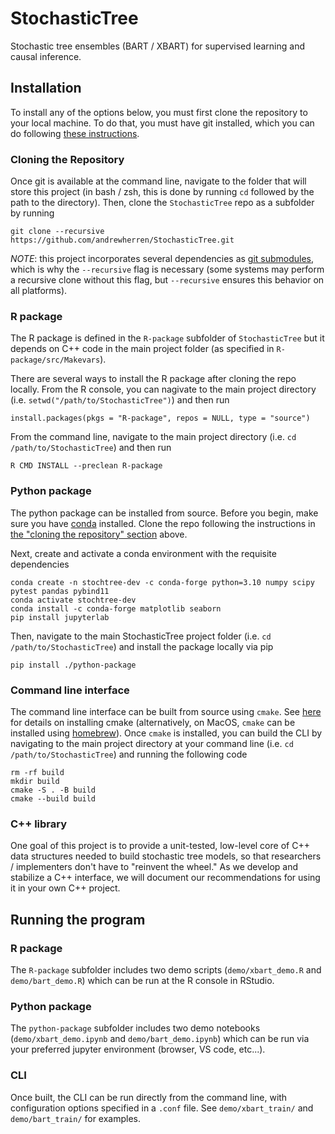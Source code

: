 # StochasticTree

Stochastic tree ensembles (BART / XBART) for supervised learning and causal inference.

## Installation

To install any of the options below, you must first clone the repository to your local machine. 
To do that, you must have git installed, which you can do following [these instructions](https://learn.microsoft.com/en-us/devops/develop/git/install-and-set-up-git). 

### Cloning the Repository

Once git is available at the command line, navigate to the folder that will store this project 
(in bash / zsh, this is done by running `cd` followed by the path to the directory). 
Then, clone the `StochasticTree` repo as a subfolder by running
```{bash}
git clone --recursive https://github.com/andrewherren/StochasticTree.git
```

*NOTE*: this project incorporates several dependencies as [git submodules](https://git-scm.com/book/en/v2/Git-Tools-Submodules), 
which is why the `--recursive` flag is necessary (some systems may perform a recursive clone without this flag, but 
`--recursive` ensures this behavior on all platforms).

### R package

The R package is defined in the `R-package` subfolder of `StochasticTree` but it depends on 
C++ code in the main project folder (as specified in `R-package/src/Makevars`). 

There are several ways to install the R package after cloning the repo locally. 
From the R console, you can nagivate to the main project directory 
(i.e. `setwd("/path/to/StochasticTree")`) and then run
```{r}
install.packages(pkgs = "R-package", repos = NULL, type = "source")
```

From the command line, navigate to the main project directory (i.e. `cd /path/to/StochasticTree`) 
and then run 
```{bash}
R CMD INSTALL --preclean R-package
```

### Python package

The python package can be installed from source. Before you begin, make sure you have [conda](https://www.anaconda.com/download) installed.
Clone the repo following the instructions in [the "cloning the repository" section](#cloning-the-repository) above.

Next, create and activate a conda environment with the requisite dependencies

```{bash}
conda create -n stochtree-dev -c conda-forge python=3.10 numpy scipy pytest pandas pybind11
conda activate stochtree-dev
conda install -c conda-forge matplotlib seaborn
pip install jupyterlab
```

Then, navigate to the main StochasticTree project folder (i.e. `cd /path/to/StochasticTree`) and install the package locally via pip

```{bash}
pip install ./python-package
```

### Command line interface

The command line interface can be built from source using `cmake`. 
See [here](https://cmake.org/install/) for details on installing cmake (alternatively, 
on MacOS, `cmake` can be installed using [homebrew](https://formulae.brew.sh/formula/cmake)).
Once `cmake` is installed, you can build the CLI by navigating to the main 
project directory at your command line (i.e. `cd /path/to/StochasticTree`) and 
running the following code 

```{bash}
rm -rf build
mkdir build
cmake -S . -B build
cmake --build build
```

### C++ library

One goal of this project is to provide a unit-tested, low-level core 
of C++ data structures needed to build stochastic tree models, 
so that researchers / implementers don't have to "reinvent the wheel." 
As we develop and stabilize a C++ interface, we will document 
our recommendations for using it in your own C++ project.

## Running the program

### R package

The `R-package` subfolder includes two demo scripts (`demo/xbart_demo.R` and `demo/bart_demo.R`) which can be run at the R console in RStudio.

### Python package

The `python-package` subfolder includes two demo notebooks (`demo/xbart_demo.ipynb` and `demo/bart_demo.ipynb`) which can be run via your preferred jupyter environment (browser, VS code, etc...).

### CLI

Once built, the CLI can be run directly from the command line, 
with configuration options specified in a `.conf` file. 
See `demo/xbart_train/` and `demo/bart_train/` for examples.
